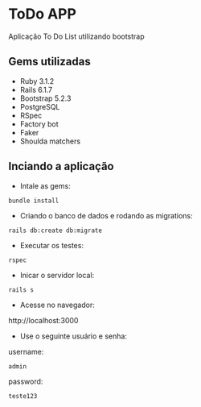 # ToDo APP

Aplicação To Do List utilizando bootstrap

## Gems utilizadas

- Ruby 3.1.2
- Rails 6.1.7
- Bootstrap 5.2.3
- PostgreSQL
- RSpec
- Factory bot
- Faker
- Shoulda matchers

## Inciando a aplicação

- Intale as gems:

```
bundle install
```

- Criando o banco de dados e rodando as migrations:

```
rails db:create db:migrate
```

- Executar os testes:

```
rspec
```

- Inicar o servidor local:

```
rails s
```

- Acesse no navegador:

http://localhost:3000

- Use o seguinte usuário e senha:

username:

```
admin
```

password:

```
teste123
```
